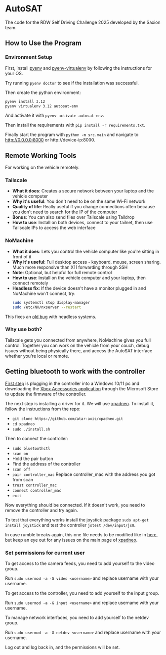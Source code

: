 # AutoSAT
The code for the RDW Self Driving Challenge 2025 developed by the Saxion team.

## How to Use the Program

### Environment Setup

First, install [pyenv](https://github.com/pyenv/pyenv) and [pyenv-virtualenv](https://github.com/pyenv/pyenv-virtualenv) by following the instructions for your OS.

Try running ``pyenv doctor`` to see if the installation was successful.

Then create the python environment:

```bash
pyenv install 3.12
pyenv virtualenv 3.12 autosat-env
```
And activate it with ``pyenv activate autosat-env``.

Then install the requirements with ``pip install -r requirements.txt``.

Finally start the program with ``python -m src.main`` and navigate to http://0.0.0.0:8000 or http://device-ip:8000.

## Remote Working Tools

For working on the vehicle remotely:

### Tailscale
- **What it does**: Creates a secure network between your laptop and the vehicle computer
- **Why it's useful**: You don't need to be on the same Wi-Fi network
- **Quality of life**: Really useful if you change connections often because you don't need to search for the IP of the computer
- **Bonus**: You can also send files over Tailscale using Taildrop
- **How to use**: Install on both devices, connect to your tailnet, then use Tailscale IPs to access the web interface

### NoMachine
- **What it does**: Lets you control the vehicle computer like you're sitting in front of it
- **Why it's useful**: Full desktop access - keyboard, mouse, screen sharing. Much more responsive than X11 forwarding through SSH
- **Note**: Optional, but helpful for full remote control
- **How to use**: Install on the vehicle computer and your laptop, then connect remotely
- **Headless fix**: If the device doesn't have a monitor plugged in and NoMachine won't connect, try:
  ```bash
  sudo systemctl stop display-manager
  sudo /etc/NX/nxserver --restart
  ```
This fixes an [old bug](https://forum.nomachine.com/topic/connection-fails-on-headless-client#post-21783) with headless systems.

### Why use both?
Tailscale gets you connected from anywhere, NoMachine gives you full control. Together you can work on the vehicle from your couch, debug issues without being physically there, and access the AutoSAT interface whether you're local or remote.

## Getting bluetooth to work with the controller

[First step](https://wiki.archlinux.org/title/Gamepad#Xbox_Wireless_Controller_/_Xbox_One_Wireless_Controller) is plugging in the controller into a Windows 10/11 pc and downloading the [Xbox Accessories application](https://apps.microsoft.com/store/detail/xbox-accessories/9NBLGGH30XJ3?hl=en-us&gl=us) through the Microsoft Store to update the firmware of the controller.

The next step is installing a driver for it. We will use [xpadneo](https://github.com/atar-axis/xpadneo/). To install it, follow the instructions from the repo:
* `git clone https://github.com/atar-axis/xpadneo.git`
* `cd xpadneo`
* `sudo ./install.sh`

Then to connect the controller:
* `sudo bluetoothctl`
* `scan on`
* Hold the pair button
* Find the address of the controller
* `scan off`
* `pair controller_mac` Replace controller_mac with the address you got from scan
* `trust controller_mac`
* `connect controller_mac`
* `exit`

Now everything should be connected. If it doesn't work, you need to remove the controller and try again.

To test that everything works install the joystick package `sudo apt-get install joystick` and test the controller `jstest /dev/input/js0`.

In case rumble breaks again, this one file needs to be modified like in [here](https://github.com/atar-axis/xpadneo/commit/4a3a623b5facca8184e9070317fea03adc3a9e8f), but keep an eye out for any issues on the main page of [xpadneo](https://github.com/atar-axis/xpadneo/).

### Set permissions for current user

To get access to the camera feeds, you need to add yourself to the video group.

Run ``sudo usermod -a -G video <username>`` and replace username with your username.

To get access to the controller, you need to add yourself to the input group.

Run ``sudo usermod -a -G input <username>`` and replace username with your username.

To manage network interfaces, you need to add yourself to the netdev group.

Run ``sudo usermod -a -G netdev <username>`` and replace username with your username.

Log out and log back in, and the permissions will be set.
